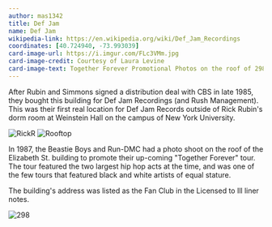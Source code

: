 ```yaml
---
author: mas1342
title: Def Jam
name: Def Jam
wikipedia-link: https://en.wikipedia.org/wiki/Def_Jam_Recordings
coordinates: [40.724940, -73.993039]
card-image-url: https://i.imgur.com/FLc3VMm.jpg
card-image-credit: Courtesy of Laura Levine
card-image-text: Together Forever Promotional Photos on the roof of 298 Elizabeth street.
---
```

After Rubin and Simmons signed a distribution deal with CBS in late 1985, they bought this building for Def Jam Recordings (and Rush Management). This was their first real location for Def Jam Records outside of Rick Rubin's dorm room at Weinstein Hall on the campus of New York University.          

![RickR](https://i.imgur.com/rbUraob.jpg)    ![Rooftop](https://i.imgur.com/FLc3VMm.jpg)

In 1987, the Beastie Boys and Run-DMC had a photo shoot on the roof of the Elizabeth St. building to promote their up-coming "Together Forever" tour. The tour featured the two largest hip hop acts at the time, and was one of the few tours that featured black and white artists of equal stature.

The building's address was listed as the Fan Club in the Licensed to Ill liner notes.

![298](https://i.imgur.com/jUyqao4.jpg)  
